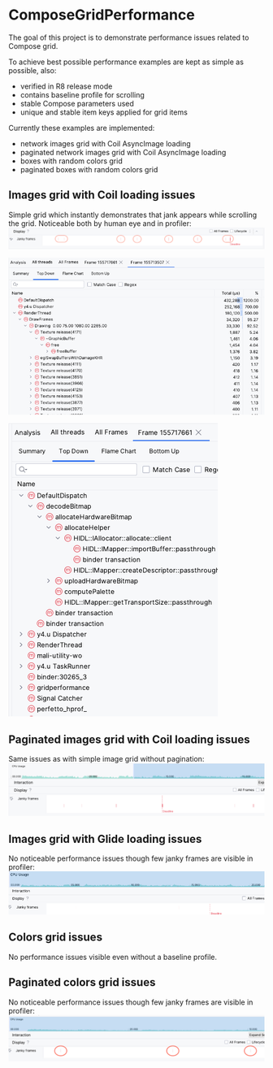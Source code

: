 # ComposeGridPerformance

The goal of this project is to demonstrate performance issues related to Compose grid.

To achieve best possible performance examples are kept as simple as possible, also:
- verified in R8 release mode
- contains baseline profile for scrolling
- stable Compose parameters used
- unique and stable item keys applied for grid items


Currently these examples are implemented:
- network images grid with Coil AsyncImage loading
- paginated network images grid with Coil AsyncImage loading
- boxes with random colors grid
- paginated boxes with random colors grid


## Images grid with Coil loading issues

Simple grid which instantly demonstrates that jank appears while scrolling the grid. Noticeable both by human eye and in profiler:
![jank_1](https://github.com/PauliusVal/ComposeGridPerformance/blob/main/images/images_grid_janky_frames_1.png?raw=true)

![jank_2](https://github.com/PauliusVal/ComposeGridPerformance/blob/main/images/images_grid_janky_frames_2.png?raw=true)

![jank_3](https://github.com/PauliusVal/ComposeGridPerformance/blob/main/images/images_grid_janky_frames_3.png?raw=true)

## Paginated images grid with Coil loading issues

Same issues as with simple image grid without pagination:
![jank_4](https://github.com/PauliusVal/ComposeGridPerformance/blob/main/images/paginated_images_grid_janky_frames_1.png?raw=true)

## Images grid with Glide loading issues

No noticeable performance issues though few janky frames are visible in profiler:
![jank_5](https://github.com/PauliusVal/ComposeGridPerformance/blob/main/images/glide_images_grid_janky_frames_1.png?raw=true)

## Colors grid issues

No performance issues visible even without a baseline profile.

## Paginated colors grid issues

No noticeable performance issues though few janky frames are visible in profiler:
![jank_6](https://github.com/PauliusVal/ComposeGridPerformance/blob/main/images/paginated_colors_grid_janky_frames_1.png?raw=true)
